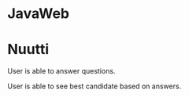# JavaWeb

# Nuutti
User is able to answer questions.

User is able to see best candidate based on answers.
